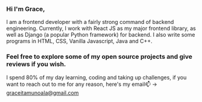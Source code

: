 ### Hi I'm Grace,
I am a frontend developer with a fairly strong command of backend engineering. Currently, I work with React JS as my major frontend library, as well as Django (a popular Python framework) for backend. I also write some programs in HTML, CSS, Vanilla Javascript, Java and C++.
### Feel free to explore some of my open source projects and give reviews if you wish. 
I spend 80% of my day learning, coding and taking up challenges, if you want to reach out to me for any reason, here's my email📫 -> 
graceitamunoala@gmail.com

<!--
**belemaaa/belemaaa** is a ✨ _special_ ✨ repository because its `README.md` (this file) appears on your GitHub profile.

Here are some ideas to get you started:

- 🔭 I’m currently working on ...
- 🌱 I’m currently learning ...
- 👯 I’m looking to collaborate on ...
- 🤔 I’m looking for help with ...
- 💬 Ask me about ...
- 📫 How to reach me: ...
- 😄 Pronouns: ...
- ⚡ Fun fact: ...
-->
